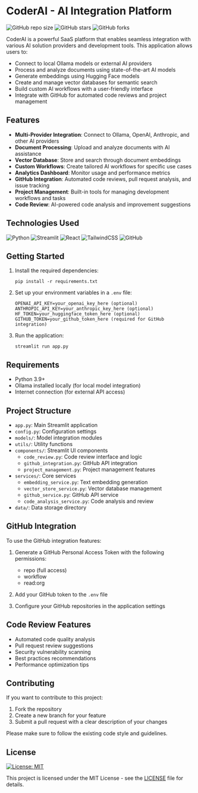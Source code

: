 # CoderAI - AI Integration Platform

![GitHub repo size](https://img.shields.io/github/repo-size/codeaashu/CoderAI)
![GitHub stars](https://img.shields.io/github/stars/codeaashu/CoderAI?style=social)
![GitHub forks](https://img.shields.io/github/forks/codeaashu/CoderAI?style=social)

CoderAI is a powerful SaaS platform that enables seamless integration with various AI solution providers and development tools. This application allows users to:

- Connect to local Ollama models or external AI providers
- Process and analyze documents using state-of-the-art AI models
- Generate embeddings using Hugging Face models
- Create and manage vector databases for semantic search
- Build custom AI workflows with a user-friendly interface
- Integrate with GitHub for automated code reviews and project management

## Features

- **Multi-Provider Integration**: Connect to Ollama, OpenAI, Anthropic, and other AI providers
- **Document Processing**: Upload and analyze documents with AI assistance
- **Vector Database**: Store and search through document embeddings
- **Custom Workflows**: Create tailored AI workflows for specific use cases
- **Analytics Dashboard**: Monitor usage and performance metrics
- **GitHub Integration**: Automated code reviews, pull request analysis, and issue tracking
- **Project Management**: Built-in tools for managing development workflows and tasks
- **Code Review**: AI-powered code analysis and improvement suggestions

## Technologies Used

![Python](https://img.shields.io/badge/python-%2314354C.svg?style=plastic&logo=python&logoColor=white)
![Streamlit](https://img.shields.io/badge/streamlit-%23FF4B4B.svg?style=plastic&logo=streamlit&logoColor=white)
![React](https://img.shields.io/badge/react-%2320232a.svg?style=plastic&logo=react&logoColor=%2361DAFB)
![TailwindCSS](https://img.shields.io/badge/tailwindcss-%2338B2AC.svg?style=plastic&logo=tailwind-css&logoColor=white)
![GitHub](https://img.shields.io/badge/github-%23121011.svg?style=plastic&logo=github&logoColor=white)

## Getting Started

1. Install the required dependencies:
   ```
   pip install -r requirements.txt
   ```

2. Set up your environment variables in a `.env` file:
   ```
   OPENAI_API_KEY=your_openai_key_here (optional)
   ANTHROPIC_API_KEY=your_anthropic_key_here (optional)
   HF_TOKEN=your_huggingface_token_here (optional)
   GITHUB_TOKEN=your_github_token_here (required for GitHub integration)
   ```

3. Run the application:
   ```
   streamlit run app.py
   ```

## Requirements

- Python 3.9+
- Ollama installed locally (for local model integration)
- Internet connection (for external API access)

## Project Structure

- `app.py`: Main Streamlit application
- `config.py`: Configuration settings
- `models/`: Model integration modules
- `utils/`: Utility functions
- `components/`: Streamlit UI components
  - `code_review.py`: Code review interface and logic
  - `github_integration.py`: GitHub API integration
  - `project_management.py`: Project management features
- `services/`: Core services
  - `embedding_service.py`: Text embedding generation
  - `vector_store_service.py`: Vector database management
  - `github_service.py`: GitHub API service
  - `code_analysis_service.py`: Code analysis and review
- `data/`: Data storage directory

## GitHub Integration

To use the GitHub integration features:

1. Generate a GitHub Personal Access Token with the following permissions:
   - repo (full access)
   - workflow
   - read:org

2. Add your GitHub token to the `.env` file

3. Configure your GitHub repositories in the application settings

## Code Review Features

- Automated code quality analysis
- Pull request review suggestions
- Security vulnerability scanning
- Best practices recommendations
- Performance optimization tips

## Contributing

If you want to contribute to this project:

1. Fork the repository
2. Create a new branch for your feature
3. Submit a pull request with a clear description of your changes

Please make sure to follow the existing code style and guidelines.

## License

[![License: MIT](https://img.shields.io/badge/License-MIT-yellow.svg)](https://opensource.org/licenses/MIT)

This project is licensed under the MIT License - see the [LICENSE](LICENSE) file for details.
